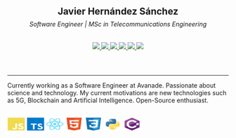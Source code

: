 <header> 
    <h2 style="padding-bottom:0px; margin-bottom:0px">Javier Hernández Sánchez</h2>
    <h6 style="padding-top:0px; margin-top:8px">Software Engineer | MSc in Telecommunications Engineering</h6>
    <a href="https://www.youtube.com/channel/UC11GWRix-p7YCg8JBC31YgA" target="_blank">
        <img src="https://img.shields.io/badge/YouTube-D10808?style=for-the-badge&logo=youtube&logoColor=white" target="_blank">
    </a>
    <a href="https://www.linkedin.com/in/javierhersan" target="_blank">
        <img src="https://img.shields.io/badge/-LinkedIn-%230077B5?style=for-the-badge&logo=linkedin&logoColor=white" target="_blank">
    </a> 
    <a href="https://www.linkedin.com/in/javierhersan" target="_blank">
        <img src="https://img.shields.io/badge/GitHub-100000?style=for-the-badge&logo=github&logoColor=white" target="_blank">
    </a> 
    <a href = "mailto:javier.hernandezsanchez@outlook.com">
        <img src="https://img.shields.io/badge/Gmail-d93e29?style=for-the-badge&logo=gmail&logoColor=white" target="_blank">
    </a>
    <a href = "">
        <img src="https://img.shields.io/badge/Bitcoin-orange?style=for-the-badge&logo=bitcoin&logoColor=white" target="_blank">
    </a>
    <a href = "">
        <img src="https://img.shields.io/badge/Ethereum-3C3C3D?style=for-the-badge&logo=Ethereum&logoColor=white" target="_blank">
    </a>
</header>

---

Currently working as a Software Engineer at Avanade. Passionate about science and technology. My current motivations are new technologies such as 5G, Blockchain and Artificial Intelligence. Open-Source enthusiast.

<div style="display: inline_block"><br>
  <img align="center" alt="Rafa-Js" height="30" width="40" src="https://raw.githubusercontent.com/devicons/devicon/master/icons/javascript/javascript-plain.svg">
  <img align="center" alt="Rafa-Ts" height="30" width="40" src="https://raw.githubusercontent.com/devicons/devicon/master/icons/typescript/typescript-plain.svg">
  <img align="center" alt="Rafa-React" height="30" width="40" src="https://raw.githubusercontent.com/devicons/devicon/master/icons/react/react-original.svg">
  <img align="center" alt="Rafa-HTML" height="30" width="40" src="https://raw.githubusercontent.com/devicons/devicon/master/icons/html5/html5-original.svg">
  <img align="center" alt="Rafa-CSS" height="30" width="40" src="https://raw.githubusercontent.com/devicons/devicon/master/icons/css3/css3-original.svg">
  <img align="center" alt="Rafa-Python" height="30" width="40" src="https://raw.githubusercontent.com/devicons/devicon/master/icons/python/python-original.svg">
  <img align="center" alt="Rafa-Csharp" height="30" width="40" src="https://raw.githubusercontent.com/devicons/devicon/master/icons/csharp/csharp-original.svg">
</div>
